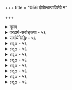 +++
title = "056 दोषोत्थत्वाविशेषे न"

+++
<details><summary>मूलम्</summary>

दोषोत्थत्वाविशेषे न हि भवति परं पूर्वबाधप्रगल्भं दोषज्ञानं तु माभूदविदुषि पुरुषे वस्तुतस्त्वन्यथा तत् ।  
निर्दोषत्वाभिमन्तृस्वसमयिमतिभिः किं न मिथ्याकृतान्ताः प्रा(बल्यं)गल्भ्यं चेन्निषेधः पर इति मुखरं तुर्यबौद्धस्य तूर्यम् ॥ ५६ ॥
</details>

<details><summary>वरदार्य-सर्वाङ्कषा - ५६</summary>

T 

यद्यपि दोषमूलत्वं सर्वेषामपि प्रमाणानां समम्, अथापि श्रुत्या भेदस्य मिथ्यात्वं सिद्ध्यत्येव । यथा 'भूतले घटो नास्ति' इत्यत्र 'भूतले घटोऽस्ति' इत्येतावानंशः नञः शेषभूतः, न स्वार्थे तात्पर्यवान् । विधिनिषेधयोर्मध्ये निषेधस्य प्रतियोगिसमर्पणरूपत्वं विधेः सर्वसंमतम् । तथैव भेदवाक्यानामभेदशेषभूतत्वेन स्वार्थे न तात्पर्यमित्यभेदसिद्ध्या भेदप्रपञ्चस्य निवृत्तिः सिद्धैवेति शङ्कां निराकरोति - दोषोत्थत्वेत्यादिना । **दोषोत्थत्वाविशेषे** = प्रत्यक्षानुमानागमानां त्रयाणामपि आविद्यत्वेन दोषमूलत्वस्य साम्येऽपि **परम्** = निषेधबोधकं परं शास्त्रम् **पूर्वबाधप्रगल्भम्** = पूर्वस्य भेदसमर्पकस्य प्रत्यक्षादेः बाधे समर्थम् भवत्येव, परत्वादेवेति न हि 



482 

निर्दोषत्वाभिमन्तृस्वसमयिमतिभिः किं न मिथ्या कृतान्ताः ? 

प्राबल्यं चेन्निषेधः पर इति, मुखरं तुर्यबौद्धस्य तूर्यम् ॥56॥ 

भवति । कुतः ? न हि परत्वमात्रं प्रतिबन्धकत्वप्रयोजकम् । अप्रामाण्यज्ञानानास्कन्दितस्यैव ज्ञानस्य प्रतिबन्धकत्वात् । अनन्तरकालिके निषेधकप्रमाणे दोषजन्यत्वनिश्चये सति प्रतिबन्धकत्वासंभवादिति भावः । प्रसिद्धोऽयमंशस्सर्वतीर्थकाराणामिति सूचनाय ' हि 'शब्दः । तथा च भेदवाक्यानामभेदवाक्यानाञ्च दोषमूलकत्वज्ञाने समाने सति परत्वमात्रादभेदवाक्यानां प्रतिबन्धकत्वं न संभवतीति भावः ॥ 

ननु सत्यपि सर्वेषां दोषमूलत्वे समाने, उत्तरज्ञाने दोषमूलत्वस्याज्ञाने प्रतिबन्धकत्वं स्यादेव; अप्रामाण्यज्ञानानास्कन्दितस्यैव प्रतिबन्धकत्वादिति चेत्तत्राह - दोषज्ञानमित्यादि । अविदुषि **तु** = अज्ञानिनि **पुरुषे** = सांसारिकजीवे तु **दोषज्ञानम्** = परस्मिन् ज्ञाने दोषमूलत्वज्ञानम् मा भूत्, ज्ञानिनि तु तदवश्यंभावि किल । जगतो मिथ्यात्वं हि ज्ञानिदृष्ट्यैव वक्तव्यम् । स तु सर्वं मिथ्येति जानात्येव । एवं सति तस्य परस्मिन् ज्ञानेऽपि दोषोत्थत्वनिश्चयात्, तेन ज्ञानेन प्रपञ्चबाधः कथं भवेत् ? 

ननु उत्तरस्मिन् ज्ञाने भ्रमत्वनिर्णयो ब्रह्मापरोक्ष्यानन्तरमेव संभवी । ततः पूर्वं भ्रमत्वनिर्णयाभावादप्रामाण्यज्ञानानास्कन्दितत्वस्य सत्त्वेन प्रपञ्चभ्रमनिर्वतनक्षमत्वं भ्रमात्मकस्याप्युत्तरज्ञानस्य भवत्येवेति चेत्, तत्राह - वस्तुत इत्यादि । **वस्तुतस्तु** = वस्तुस्वरूपदृष्ट्या तु **तत्** = उत्तरज्ञानमपि **अन्यथा** = मिथ्यैव किल ! वस्तुतः गुरूपदेशात् ब्रह्मव्यतिरिक्तमिथ्यात्वज्ञानं पूर्वमपि वर्तत एव । गुरूपदिष्टत्वादेव नाप्यप्रामाण्यसंशयः । अतश्च ज्ञान्यपेक्षयाऽज्ञानिन एव वरम् । यतस्ते स्वकक्ष्यायां प्रामाणिकाः । ज्ञानिनां तु प्रत्यक्षवत् शास्त्रमपि मिथ्येति ज्ञानवत्त्वात् उभयभ्रष्टा एव भवेयुः ॥ 



नन्वथापि वैदिकानां वेदवाक्येष्वभिमानातिशयादेव वेदवाक्यजन्यज्ञाने प्रामाण्यातिशयाज्जगद्भ्रमबाधोपपत्तिरित्याशङ्क्य समाधत्ते - निर्दोषत्वेत्यादि । **निर्दोषत्वाभिमन्तारः** = 'ममैव मतं निर्दुष्टम्' इति अभिमन्तारः – अभिमानवन्तः, अभिमानपदेन तस्यावास्तविकत्वमुच्यते, ये स्वसमयिनः तत्तत्सिद्धान्तिनः, तेषां **मतिभिः** = ज्ञानैः मिथ्याभूतैः **कृतान्ताः** = तेषां तेषां सिद्धान्ताः मिथ्याः न किं भवेयुः ? भवेयुरेव । तत्तदभिमानमात्रेण विषयो मिथ्या न भवेत् किम्? यदि न भवेत्, तर्हि लोके न किञ्चिदपि प्रतितिष्ठेत् । अतश्च उत्तरज्ञानेऽप्रमात्वज्ञानाभावे तस्य पूर्वज्ञानप्रतिबन्धकत्वं भवेत् कामम् । तत्तु केवलं वैयक्तिकम् । तावता वस्तुतः स्वरूपमेवान्यथा भवेत् किम् । यदि भवेत्, तर्हि लुब्धस्य काकणिकायां सुवर्णत्वभ्रान्त्या काकणिका सुवर्णं भवेत् । अतो भवत्संमतशास्त्रेण प्रत्यक्षबाधनं दुस्साधम् ॥ 

नन्वेवमपि विध्यपेक्षया निषेधस्योत्तरत्वेन प्राबल्यात्, उत्तरेण शास्त्रजन्यज्ञानेन पूर्वतनं प्रत्यक्षं बाध्यत एवेत्याशङ्क्य समाधत्ते - प्राबल्यमित्यादि । **निषेधः** = अभावः **परः** = भावापेक्षया अनन्तरकालिकः, भावनिषेधरूपत्वादभावस्य इति इति हेतोः प्राबल्यं **चेत्** = 'प्रत्यक्षं विधिरूपम्, शास्त्रं अप्रामाण्यज्ञानानास्कन्दितत्वमात्रेण तु निषेधरूपम्' इत्येतावन्मात्रात् शास्त्रं प्रबलम्, प्रत्यक्षं तु दुर्बलमिति यदि, तर्हि 

483 



202. 

[अपच्छेदाधिकरणविमर्शः ] 

निर्दोषं यच्च शास्त्रं तदपि बहुविधं बोधयत्येव भेदं 

वाक्ये तत्त्वोपदेशप्रकरणपठिते नान्यपर्यं प्रतीमः । 

**तुर्यबौद्धस्य** = माध्यमिकस्यैव **तूर्यम्** = **तूर्यवाद्यम्** = जयकाहलः **मुखरम्** = शब्दायमानं भवेत् । उभयोरपि भ्रमत्वेऽपि, उत्तरत्वमात्रात् द्वितीयं यदि बाधकं भवेत्, तदा सर्वापलापवादिनो माध्यमिकस्य वचनमेव वेदापेक्षयाऽपि प्रबलं भवेत्सर्वनिषेधरूपत्वादिति शास्त्रेण ब्रह्मणः सिद्धिरपि न स्यात् । अतः परत्वमात्रं न बाधकत्वप्रयोजकमिति शास्त्रेण प्रत्यक्षबाधोऽपि दुस्साधः ॥ 

वस्तुतस्तु अभेदः यथा भेदनिषेधरूपः, तथा भेदोऽपि अभेदनिषेधरूपः । विरुद्धयोः रूपयो : परस्परनिषेधरूपतायाः अनिवार्यत्वात् । यथा तमः प्रकाशयोः । तमः प्रकाशाभावरूपः । प्रकाशश्च तमोऽभावरूपः । यद्यपि पदद्वयेऽपि नञ् नास्ति, अथापि तदर्थयोः परस्परनिषेधरूपत्वमनिवार्यम् । तद्वदेव भेदपदे नञः अभावेऽपि, भेदः अभेदनिषेधरूपः । अभेदश्च भेदनिषेधरूपः । 'अद्वैतं परमार्थो हि द्वैतं तद्भेद उच्यते' (मां.का.3-18) इति हि तेषां मूलशासनम् । ततश्च भेदवाक्यान्येव निषेधवाक्यानि, अभेदवाक्यान्येव प्रतियोगिसमर्पकाणि कुतो न स्युः । सृष्टिप्रलयौ हि चक्रवत् परिवर्तेते । 'तद्धेदं तर्ह्यव्याकृतमासीत् तन्नामरूपाभ्यां व्याक्रियत' इत्यादिना एकस्य बहुभावः सृष्टिः । बहूनां एकीभाव एव प्रलयः । 'एकमेव ' ‘बहु स्याम्' इति पदाभ्यामयमर्थः स्पष्टः । तथा च एकत्वबहुत्वयोः चक्रवत् परिभ्रमतोः इदमेवाद्यं इदमेवानन्तरमिति निर्णयाभावात्, कस्य सत्यत्वं कस्य वा मिथ्यात्वं इति विनिगमकासंभवात्, अस्तु उभयोरपि सत्यत्वम् । मास्तु वोभयोरपि सत्यत्वम् । अनयोर्मध्ये उभयोस्सत्यत्वमेव वरम्, अन्यथा शून्यवादापत्तेः ॥ ५६ ॥
</details>

<details><summary>सर्वार्थसिद्धिः - ५६</summary>

अत्र कैश्चिदनाकलिततर्कतन्त्रगतिभिः प्रपञ्चलुण्टाकैरेवं प्रत्यवस्थितम् - 'दोषमूलत्वाविशेषेऽपि परत्वादद्वैतवाक्यजन्यं ज्ञानं प्रत्यक्षस्य बाधकम्; 'पूर्वावाधेन नोत्पत्तिरुत्तरस्य हि सेत्स्यति' इति न्यायात्; न चाविशेषः परस्य बाधकत्वं प्रतिरुन्ध्यात्, प्रमाणत्वाविशेषेऽप्युद्गातृप्रतिहर्त्रपच्छेदयोर्युगपदुभयसंभवे परस्य नैमित्तिकशास्त्रस्य बाधकत्वस्थापनात्; अपैति च रज्जुसर्पभीतिः कस्यचिदनाप्तवाक्येनापि; अतश्शास्त्रतः प्रत्यक्षबाधः शाक्य इति' । तत्प्रतिक्षिपति - दोषोत्थत्वेति ॥ अयं भावः - न हि सर्पभूदलनभ्रमयोरुपरितनस्य बलीयस्त्वमुत्पादयितुं शक्यम् । अनाप्तवाक्यबाधिते रज्जुसर्पे तदनाप्तत्वपरामर्शिनस्तद्भयं पुनरनुषज्यते । इह त्वादावेव दोषमूलत्वाविशेषश्शिक्षितः प्रतिसंहितश्चेति न परबलीयस्त्वभावनावकाश इति । दोषपरामर्शाभावमन्वारुह्यापि दूषयति - दोषज्ञानमिति । तुः वैपरीत्यद्योतकः । वस्तुतस्त्विति । अत्र तुः विदुषि तद्धीसंभवद्योतनार्थः । दोष एव ह्ययथार्थधीहेतुः; तज्ज्ञानं तु तद्वि(स्रम्भ)भ्रमनिवर्तकम् । दुष्टस्यापि बोधस्य दोषपरामर्शाभावमात्रात् वस्तुस्थितिवैपरीत्यव्यवस्थापकत्वेऽतिप्रसङ्गमाह - निर्दोषत्वेति । सर्वे हि वादिनः स्वसिद्धान्तस्थापकं निर्दोषमभिमन्यन्ते । न च तत्तथ्यम्; न च तथातथा भिद्येत वस्तुगतिः, व्याघातात् । तदिह स्वपक्षस्थापकदोषानाकलनमात्रेण बाह्यसिद्धान्ता विपश्चिद्विदितदोषाः किं न मिथ्या भवन्ति? तद्वदिहापि बाधकदोषस्य सतः परामर्शे अन्ययाऽपि वा बाध्यबाधकभावो दुर्धर्ष(ण) इति भावः । अनन्यगतिकापच्छेदन्यायदर्शनमात्रेण तुल्यस्यापि परस्य प्राबल्ये सर्वबाधकमाध्यमिकविजयतूर्यं जोघुष्येतेत्याह - प्राबल्यमिति । निषेधः पर इत्येतावता तस्य प्राबल्यं चेदित्यन्वयः ॥ ५६ ॥  
इति दोषसाम्ये परस्य बाधकत्वानुपपत्तिः ॥
</details>


<details><summary>ಕನ್ನಡ - ५६</summary>

शास्त्र मत्तु प्रत्यक्ष ऎरडू अविद्या मूलकवादरू, ऎरडरल्लि शास्त्र प्रबलवॆम्ब वादवन्नु निराकरिसुत्तारॆ बोपोष्णताविशेषे परं पूर्वबाधप्रगं न हि भवति-दोषदिन्द उण्टागिरुवुदु समान वादरू ऎरडनॆयदाद शास्त्रजन्य ज्ञान, मॊदलनॆयदाद प्रत्यक्षवन्नु बाधिसलु समर्थवागलु साध्यविल्ल. अविदुषि पुरुष तु जोष ज्ञानं मा भूर् -ब्रह्मज्ञानियागद पुरुषनल्लि ऎल्लवू दोष मूलकवे ऎम्ब ज्ञान इल्लदिरलि, वस्तुतस्तु तत् अन्यथा वास्तविक वागियन्तु आ ज्ञान मिथैयष्टॆ! ज्ञानिगॆ इदु तिळिदद्दे आगुत्तवॆ. 

हुट्टिदागिनिन्दलू भेदज्ञान सिद्ध. शास्त्रजन्मवाद अदानवन्तु अनन्तरवे बरुत्तदॆ. अनन्तर बन्द ज्ञान पूर्वज्ञानवन्नु बाधिसिये बाधिसुत्तदॆ ऎम्ब वाद सरियल्ल. ऎरडु ज्ञानवू अविद्यारूप दोष जन्यवे आगिरुवुदरिन्द ऒन्दन्नु मत्तॊन्दु बाधिसुत्तदॆ ऎन्दु हेळुवुदु सरियल्ल. लोकदल्लि दोषजन्यवाद द्विचन्द्र ज्ञानक्कॆ दोषजन्यवल्लद चन्द्रे ज्ञानवे बाधकवागुत्तदॆ. शास्त्रजन्य ज्ञान मिथ्य ऎम्ब ज्ञान विल्लदिद्दाग अदु भेद ज्ञानवन्नु बाधिसबहुदल्लवे! ऎन्दु केळबहुदु. इदू सरियल्ल. अज्ञानिगॆ प्रत्यक्ष मत्तु शास्त्रज्ञान ऎरडरल्लू तार तम्यविरुवुदिल्ल. ज्ञानिगन्तू ब्रह्मव्यतिरिक्तवल्लवू मिथ्य ऎम्ब ज्ञान आवश्यक. आद्दरिन्द इब्बर दृष्टियल्लू ऎरडू समवे आगुत्तदॆ. हीगॆ ऎरडु ज्ञानवू समानवाद्दरिन्द ऎरडनॆयदु मात्र प्रबलवॆन्दु हेळलु कारणविल्ल. 

श्लोक 57] 

नायकसर 

235 

निर्दोषाभिमस्वसमयमति- किं न मिथ्याकृतान्ना प्राबल्यं चेन्निषेधः पर इति मुखरं तुर्यबौद्धस्य तूर्यं ॥ 

202 [विधिनिषेध श्रुतिगळिगॆ विरोध परिहार 

निर्दोषं यच्च शास्त्रं तदपि बहुविधं बोधयव भेदं वाक्य तम्मोपदेशप्रकरणपठते नान्यपर्यं प्रतीमः । 

निर्दोषाभिनस्वसममतिः कृतान्ता मिथ्या किं न?- तन्न सिद्धान निर्दुष्टवागिदॆ' ऎम्ब अभिमानवुळ्ळवर बुद्धि मात्रदिन्द अवर सिद्धानगळु मिथैयागलारवे? अवर अभिमान मात्र दिन्द वस्तुस्थिति बदलायिसलारदु ऎन्दभिप्राय. 

निषेधः पर इति प्राबल्यं चेत्, तुर्यबुद्ध तूर्य० मुखरं अनन्तर बन्दिरुव मात्रदिन्दले निषेधवाक्य प्रबलवागु वुदादरॆ, नाल्कनॆय बौद्धवाद माध्यमिकन 'सर्वं मिथ्या' ऎम्ब घोषवे स्थिरवागि उळियबेकागुत्तदॆ. 

ऎल्लर अनुभव जगत्तन्नु सत्यवॆन्दु सारुवाग अनन्तर हेळिद मात्रक्कॆ `ब्रह्मव्यतिरिक्तं मिथ्या' ऎम्ब शास्त्र प्रबल ऎन्नुवुदादरॆ, इदन्नू निराकरिसुव ऎल्लवू मिथ्य' ऎम्ब सर्वशून्यवादिगळाद माध्य मिकर शास्त्रवे ऎल्लक्किन्तलू प्रबलवॆन्दु ऒप्पबेकागुत्तदॆ. आद्दरिन्द शास्त्रदिन्द प्रत्यक्षबाध समर्थनीयवल्ल ॥ ५६ ।
</details>


<details><summary>ಕನ್ನಡ - ५६</summary>

शास्त्र मत्तु प्रत्यक्ष ऎरडू अविद्या मूलकवादरू, ऎरडरल्लि शास्त्र प्रबलवॆम्ब वादवन्नु निराकरिसुत्तारॆ बोपोष्णताविशेषे परं पूर्वबाधप्रगं न हि भवति-दोषदिन्द उण्टागिरुवुदु समान वादरू ऎरडनॆयदाद शास्त्रजन्य ज्ञान, मॊदलनॆयदाद प्रत्यक्षवन्नु बाधिसलु समर्थवागलु साध्यविल्ल. अविदुषि पुरुष तु जोष ज्ञानं मा भूर् -ब्रह्मज्ञानियागद पुरुषनल्लि ऎल्लवू दोष मूलकवे ऎम्ब ज्ञान इल्लदिरलि, वस्तुतस्तु तत् अन्यथा वास्तविक वागियन्तु आ ज्ञान मिथैयष्टॆ! ज्ञानिगॆ इदु तिळिदद्दे आगुत्तवॆ. 

हुट्टिदागिनिन्दलू भेदज्ञान सिद्ध. शास्त्रजन्मवाद अदानवन्तु अनन्तरवे बरुत्तदॆ. अनन्तर बन्द ज्ञान पूर्वज्ञानवन्नु बाधिसिये बाधिसुत्तदॆ ऎम्ब वाद सरियल्ल. ऎरडु ज्ञानवू अविद्यारूप दोष जन्यवे आगिरुवुदरिन्द ऒन्दन्नु मत्तॊन्दु बाधिसुत्तदॆ ऎन्दु हेळुवुदु सरियल्ल. लोकदल्लि दोषजन्यवाद द्विचन्द्र ज्ञानक्कॆ दोषजन्यवल्लद चन्द्रे ज्ञानवे बाधकवागुत्तदॆ. शास्त्रजन्य ज्ञान मिथ्य ऎम्ब ज्ञान विल्लदिद्दाग अदु भेद ज्ञानवन्नु बाधिसबहुदल्लवे! ऎन्दु केळबहुदु. इदू सरियल्ल. अज्ञानिगॆ प्रत्यक्ष मत्तु शास्त्रज्ञान ऎरडरल्लू तार तम्यविरुवुदिल्ल. ज्ञानिगन्तू ब्रह्मव्यतिरिक्तवल्लवू मिथ्य ऎम्ब ज्ञान आवश्यक. आद्दरिन्द इब्बर दृष्टियल्लू ऎरडू समवे आगुत्तदॆ. हीगॆ ऎरडु ज्ञानवू समानवाद्दरिन्द ऎरडनॆयदु मात्र प्रबलवॆन्दु हेळलु कारणविल्ल. 

श्लोक 57] 

नायकसर 

235 

निर्दोषाभिमस्वसमयमति- किं न मिथ्याकृतान्ना प्राबल्यं चेन्निषेधः पर इति मुखरं तुर्यबौद्धस्य तूर्यं ॥ 

202 [विधिनिषेध श्रुतिगळिगॆ विरोध परिहार 

निर्दोषं यच्च शास्त्रं तदपि बहुविधं बोधयव भेदं वाक्य तम्मोपदेशप्रकरणपठते नान्यपर्यं प्रतीमः । 

निर्दोषाभिनस्वसममतिः कृतान्ता मिथ्या किं न?- तन्न सिद्धान निर्दुष्टवागिदॆ' ऎम्ब अभिमानवुळ्ळवर बुद्धि मात्रदिन्द अवर सिद्धानगळु मिथैयागलारवे? अवर अभिमान मात्र दिन्द वस्तुस्थिति बदलायिसलारदु ऎन्दभिप्राय. 

निषेधः पर इति प्राबल्यं चेत्, तुर्यबुद्ध तूर्य० मुखरं अनन्तर बन्दिरुव मात्रदिन्दले निषेधवाक्य प्रबलवागु वुदादरॆ, नाल्कनॆय बौद्धवाद माध्यमिकन 'सर्वं मिथ्या' ऎम्ब घोषवे स्थिरवागि उळियबेकागुत्तदॆ. 

ऎल्लर अनुभव जगत्तन्नु सत्यवॆन्दु सारुवाग अनन्तर हेळिद मात्रक्कॆ `ब्रह्मव्यतिरिक्तं मिथ्या' ऎम्ब शास्त्र प्रबल ऎन्नुवुदादरॆ, इदन्नू निराकरिसुव ऎल्लवू मिथ्य' ऎम्ब सर्वशून्यवादिगळाद माध्य मिकर शास्त्रवे ऎल्लक्किन्तलू प्रबलवॆन्दु ऒप्पबेकागुत्तदॆ. आद्दरिन्द शास्त्रदिन्द प्रत्यक्षबाध समर्थनीयवल्ल ॥ ५६ ।
</details>



<details><summary>ಕನ್ನಡ - ५६</summary>

शास्त्र मत्तु प्रत्यक्ष ऎरडू अविद्या मूलकवादरू, ऎरडरल्लि शास्त्र प्रबलवॆम्ब वादवन्नु निराकरिसुत्तारॆ बोपोष्णताविशेषे परं पूर्वबाधप्रगं न हि भवति-दोषदिन्द उण्टागिरुवुदु समान वादरू ऎरडनॆयदाद शास्त्रजन्य ज्ञान, मॊदलनॆयदाद प्रत्यक्षवन्नु बाधिसलु समर्थवागलु साध्यविल्ल. अविदुषि पुरुष तु जोष ज्ञानं मा भूर् -ब्रह्मज्ञानियागद पुरुषनल्लि ऎल्लवू दोष मूलकवे ऎम्ब ज्ञान इल्लदिरलि, वस्तुतस्तु तत् अन्यथा वास्तविक वागियन्तु आ ज्ञान मिथैयष्टॆ! ज्ञानिगॆ इदु तिळिदद्दे आगुत्तवॆ. 

हुट्टिदागिनिन्दलू भेदज्ञान सिद्ध. शास्त्रजन्मवाद अदानवन्तु अनन्तरवे बरुत्तदॆ. अनन्तर बन्द ज्ञान पूर्वज्ञानवन्नु बाधिसिये बाधिसुत्तदॆ ऎम्ब वाद सरियल्ल. ऎरडु ज्ञानवू अविद्यारूप दोष जन्यवे आगिरुवुदरिन्द ऒन्दन्नु मत्तॊन्दु बाधिसुत्तदॆ ऎन्दु हेळुवुदु सरियल्ल. लोकदल्लि दोषजन्यवाद द्विचन्द्र ज्ञानक्कॆ दोषजन्यवल्लद चन्द्रे ज्ञानवे बाधकवागुत्तदॆ. शास्त्रजन्य ज्ञान मिथ्य ऎम्ब ज्ञान विल्लदिद्दाग अदु भेद ज्ञानवन्नु बाधिसबहुदल्लवे! ऎन्दु केळबहुदु. इदू सरियल्ल. अज्ञानिगॆ प्रत्यक्ष मत्तु शास्त्रज्ञान ऎरडरल्लू तार तम्यविरुवुदिल्ल. ज्ञानिगन्तू ब्रह्मव्यतिरिक्तवल्लवू मिथ्य ऎम्ब ज्ञान आवश्यक. आद्दरिन्द इब्बर दृष्टियल्लू ऎरडू समवे आगुत्तदॆ. हीगॆ ऎरडु ज्ञानवू समानवाद्दरिन्द ऎरडनॆयदु मात्र प्रबलवॆन्दु हेळलु कारणविल्ल. 

श्लोक 57] 

नायकसर 

235 

निर्दोषाभिमस्वसमयमति- किं न मिथ्याकृतान्ना प्राबल्यं चेन्निषेधः पर इति मुखरं तुर्यबौद्धस्य तूर्यं ॥ 

202 [विधिनिषेध श्रुतिगळिगॆ विरोध परिहार 

निर्दोषं यच्च शास्त्रं तदपि बहुविधं बोधयव भेदं वाक्य तम्मोपदेशप्रकरणपठते नान्यपर्यं प्रतीमः । 

निर्दोषाभिनस्वसममतिः कृतान्ता मिथ्या किं न?- तन्न सिद्धान निर्दुष्टवागिदॆ' ऎम्ब अभिमानवुळ्ळवर बुद्धि मात्रदिन्द अवर सिद्धानगळु मिथैयागलारवे? अवर अभिमान मात्र दिन्द वस्तुस्थिति बदलायिसलारदु ऎन्दभिप्राय. 

निषेधः पर इति प्राबल्यं चेत्, तुर्यबुद्ध तूर्य० मुखरं अनन्तर बन्दिरुव मात्रदिन्दले निषेधवाक्य प्रबलवागु वुदादरॆ, नाल्कनॆय बौद्धवाद माध्यमिकन 'सर्वं मिथ्या' ऎम्ब घोषवे स्थिरवागि उळियबेकागुत्तदॆ. 

ऎल्लर अनुभव जगत्तन्नु सत्यवॆन्दु सारुवाग अनन्तर हेळिद मात्रक्कॆ `ब्रह्मव्यतिरिक्तं मिथ्या' ऎम्ब शास्त्र प्रबल ऎन्नुवुदादरॆ, इदन्नू निराकरिसुव ऎल्लवू मिथ्य' ऎम्ब सर्वशून्यवादिगळाद माध्य मिकर शास्त्रवे ऎल्लक्किन्तलू प्रबलवॆन्दु ऒप्पबेकागुत्तदॆ. आद्दरिन्द शास्त्रदिन्द प्रत्यक्षबाध समर्थनीयवल्ल ॥ ५६ ।
</details>


<details><summary>ಕನ್ನಡ - ५६</summary>

शास्त्र मत्तु प्रत्यक्ष ऎरडू अविद्या मूलकवादरू, ऎरडरल्लि शास्त्र प्रबलवॆम्ब वादवन्नु निराकरिसुत्तारॆ बोपोष्णताविशेषे परं पूर्वबाधप्रगं न हि भवति-दोषदिन्द उण्टागिरुवुदु समान वादरू ऎरडनॆयदाद शास्त्रजन्य ज्ञान, मॊदलनॆयदाद प्रत्यक्षवन्नु बाधिसलु समर्थवागलु साध्यविल्ल. अविदुषि पुरुष तु जोष ज्ञानं मा भूर् -ब्रह्मज्ञानियागद पुरुषनल्लि ऎल्लवू दोष मूलकवे ऎम्ब ज्ञान इल्लदिरलि, वस्तुतस्तु तत् अन्यथा वास्तविक वागियन्तु आ ज्ञान मिथैयष्टॆ! ज्ञानिगॆ इदु तिळिदद्दे आगुत्तवॆ. 

हुट्टिदागिनिन्दलू भेदज्ञान सिद्ध. शास्त्रजन्मवाद अदानवन्तु अनन्तरवे बरुत्तदॆ. अनन्तर बन्द ज्ञान पूर्वज्ञानवन्नु बाधिसिये बाधिसुत्तदॆ ऎम्ब वाद सरियल्ल. ऎरडु ज्ञानवू अविद्यारूप दोष जन्यवे आगिरुवुदरिन्द ऒन्दन्नु मत्तॊन्दु बाधिसुत्तदॆ ऎन्दु हेळुवुदु सरियल्ल. लोकदल्लि दोषजन्यवाद द्विचन्द्र ज्ञानक्कॆ दोषजन्यवल्लद चन्द्रे ज्ञानवे बाधकवागुत्तदॆ. शास्त्रजन्य ज्ञान मिथ्य ऎम्ब ज्ञान विल्लदिद्दाग अदु भेद ज्ञानवन्नु बाधिसबहुदल्लवे! ऎन्दु केळबहुदु. इदू सरियल्ल. अज्ञानिगॆ प्रत्यक्ष मत्तु शास्त्रज्ञान ऎरडरल्लू तार तम्यविरुवुदिल्ल. ज्ञानिगन्तू ब्रह्मव्यतिरिक्तवल्लवू मिथ्य ऎम्ब ज्ञान आवश्यक. आद्दरिन्द इब्बर दृष्टियल्लू ऎरडू समवे आगुत्तदॆ. हीगॆ ऎरडु ज्ञानवू समानवाद्दरिन्द ऎरडनॆयदु मात्र प्रबलवॆन्दु हेळलु कारणविल्ल. 

श्लोक 57] 

नायकसर 

235 

निर्दोषाभिमस्वसमयमति- किं न मिथ्याकृतान्ना प्राबल्यं चेन्निषेधः पर इति मुखरं तुर्यबौद्धस्य तूर्यं ॥ 

202 [विधिनिषेध श्रुतिगळिगॆ विरोध परिहार 

निर्दोषं यच्च शास्त्रं तदपि बहुविधं बोधयव भेदं वाक्य तम्मोपदेशप्रकरणपठते नान्यपर्यं प्रतीमः । 

निर्दोषाभिनस्वसममतिः कृतान्ता मिथ्या किं न?- तन्न सिद्धान निर्दुष्टवागिदॆ' ऎम्ब अभिमानवुळ्ळवर बुद्धि मात्रदिन्द अवर सिद्धानगळु मिथैयागलारवे? अवर अभिमान मात्र दिन्द वस्तुस्थिति बदलायिसलारदु ऎन्दभिप्राय. 

निषेधः पर इति प्राबल्यं चेत्, तुर्यबुद्ध तूर्य० मुखरं अनन्तर बन्दिरुव मात्रदिन्दले निषेधवाक्य प्रबलवागु वुदादरॆ, नाल्कनॆय बौद्धवाद माध्यमिकन 'सर्वं मिथ्या' ऎम्ब घोषवे स्थिरवागि उळियबेकागुत्तदॆ. 

ऎल्लर अनुभव जगत्तन्नु सत्यवॆन्दु सारुवाग अनन्तर हेळिद मात्रक्कॆ `ब्रह्मव्यतिरिक्तं मिथ्या' ऎम्ब शास्त्र प्रबल ऎन्नुवुदादरॆ, इदन्नू निराकरिसुव ऎल्लवू मिथ्य' ऎम्ब सर्वशून्यवादिगळाद माध्य मिकर शास्त्रवे ऎल्लक्किन्तलू प्रबलवॆन्दु ऒप्पबेकागुत्तदॆ. आद्दरिन्द शास्त्रदिन्द प्रत्यक्षबाध समर्थनीयवल्ल ॥ ५६ ।
</details>



<details><summary>ಕನ್ನಡ - ५६</summary>

शास्त्र मत्तु प्रत्यक्ष ऎरडू अविद्या मूलकवादरू, ऎरडरल्लि शास्त्र प्रबलवॆम्ब वादवन्नु निराकरिसुत्तारॆ बोपोष्णताविशेषे परं पूर्वबाधप्रगं न हि भवति-दोषदिन्द उण्टागिरुवुदु समान वादरू ऎरडनॆयदाद शास्त्रजन्य ज्ञान, मॊदलनॆयदाद प्रत्यक्षवन्नु बाधिसलु समर्थवागलु साध्यविल्ल. अविदुषि पुरुष तु जोष ज्ञानं मा भूर् -ब्रह्मज्ञानियागद पुरुषनल्लि ऎल्लवू दोष मूलकवे ऎम्ब ज्ञान इल्लदिरलि, वस्तुतस्तु तत् अन्यथा वास्तविक वागियन्तु आ ज्ञान मिथैयष्टॆ! ज्ञानिगॆ इदु तिळिदद्दे आगुत्तवॆ. 

हुट्टिदागिनिन्दलू भेदज्ञान सिद्ध. शास्त्रजन्मवाद अदानवन्तु अनन्तरवे बरुत्तदॆ. अनन्तर बन्द ज्ञान पूर्वज्ञानवन्नु बाधिसिये बाधिसुत्तदॆ ऎम्ब वाद सरियल्ल. ऎरडु ज्ञानवू अविद्यारूप दोष जन्यवे आगिरुवुदरिन्द ऒन्दन्नु मत्तॊन्दु बाधिसुत्तदॆ ऎन्दु हेळुवुदु सरियल्ल. लोकदल्लि दोषजन्यवाद द्विचन्द्र ज्ञानक्कॆ दोषजन्यवल्लद चन्द्रे ज्ञानवे बाधकवागुत्तदॆ. शास्त्रजन्य ज्ञान मिथ्य ऎम्ब ज्ञान विल्लदिद्दाग अदु भेद ज्ञानवन्नु बाधिसबहुदल्लवे! ऎन्दु केळबहुदु. इदू सरियल्ल. अज्ञानिगॆ प्रत्यक्ष मत्तु शास्त्रज्ञान ऎरडरल्लू तार तम्यविरुवुदिल्ल. ज्ञानिगन्तू ब्रह्मव्यतिरिक्तवल्लवू मिथ्य ऎम्ब ज्ञान आवश्यक. आद्दरिन्द इब्बर दृष्टियल्लू ऎरडू समवे आगुत्तदॆ. हीगॆ ऎरडु ज्ञानवू समानवाद्दरिन्द ऎरडनॆयदु मात्र प्रबलवॆन्दु हेळलु कारणविल्ल. 

श्लोक 57] 

नायकसर 

235 

निर्दोषाभिमस्वसमयमति- किं न मिथ्याकृतान्ना प्राबल्यं चेन्निषेधः पर इति मुखरं तुर्यबौद्धस्य तूर्यं ॥ 

202 [विधिनिषेध श्रुतिगळिगॆ विरोध परिहार 

निर्दोषं यच्च शास्त्रं तदपि बहुविधं बोधयव भेदं वाक्य तम्मोपदेशप्रकरणपठते नान्यपर्यं प्रतीमः । 

निर्दोषाभिनस्वसममतिः कृतान्ता मिथ्या किं न?- तन्न सिद्धान निर्दुष्टवागिदॆ' ऎम्ब अभिमानवुळ्ळवर बुद्धि मात्रदिन्द अवर सिद्धानगळु मिथैयागलारवे? अवर अभिमान मात्र दिन्द वस्तुस्थिति बदलायिसलारदु ऎन्दभिप्राय. 

निषेधः पर इति प्राबल्यं चेत्, तुर्यबुद्ध तूर्य० मुखरं अनन्तर बन्दिरुव मात्रदिन्दले निषेधवाक्य प्रबलवागु वुदादरॆ, नाल्कनॆय बौद्धवाद माध्यमिकन 'सर्वं मिथ्या' ऎम्ब घोषवे स्थिरवागि उळियबेकागुत्तदॆ. 

ऎल्लर अनुभव जगत्तन्नु सत्यवॆन्दु सारुवाग अनन्तर हेळिद मात्रक्कॆ `ब्रह्मव्यतिरिक्तं मिथ्या' ऎम्ब शास्त्र प्रबल ऎन्नुवुदादरॆ, इदन्नू निराकरिसुव ऎल्लवू मिथ्य' ऎम्ब सर्वशून्यवादिगळाद माध्य मिकर शास्त्रवे ऎल्लक्किन्तलू प्रबलवॆन्दु ऒप्पबेकागुत्तदॆ. आद्दरिन्द शास्त्रदिन्द प्रत्यक्षबाध समर्थनीयवल्ल ॥ ५६ ।
</details>


<details><summary>ಕನ್ನಡ - ५६</summary>

शास्त्र मत्तु प्रत्यक्ष ऎरडू अविद्या मूलकवादरू, ऎरडरल्लि शास्त्र प्रबलवॆम्ब वादवन्नु निराकरिसुत्तारॆ बोपोष्णताविशेषे परं पूर्वबाधप्रगं न हि भवति-दोषदिन्द उण्टागिरुवुदु समान वादरू ऎरडनॆयदाद शास्त्रजन्य ज्ञान, मॊदलनॆयदाद प्रत्यक्षवन्नु बाधिसलु समर्थवागलु साध्यविल्ल. अविदुषि पुरुष तु जोष ज्ञानं मा भूर् -ब्रह्मज्ञानियागद पुरुषनल्लि ऎल्लवू दोष मूलकवे ऎम्ब ज्ञान इल्लदिरलि, वस्तुतस्तु तत् अन्यथा वास्तविक वागियन्तु आ ज्ञान मिथैयष्टॆ! ज्ञानिगॆ इदु तिळिदद्दे आगुत्तवॆ. 

हुट्टिदागिनिन्दलू भेदज्ञान सिद्ध. शास्त्रजन्मवाद अदानवन्तु अनन्तरवे बरुत्तदॆ. अनन्तर बन्द ज्ञान पूर्वज्ञानवन्नु बाधिसिये बाधिसुत्तदॆ ऎम्ब वाद सरियल्ल. ऎरडु ज्ञानवू अविद्यारूप दोष जन्यवे आगिरुवुदरिन्द ऒन्दन्नु मत्तॊन्दु बाधिसुत्तदॆ ऎन्दु हेळुवुदु सरियल्ल. लोकदल्लि दोषजन्यवाद द्विचन्द्र ज्ञानक्कॆ दोषजन्यवल्लद चन्द्रे ज्ञानवे बाधकवागुत्तदॆ. शास्त्रजन्य ज्ञान मिथ्य ऎम्ब ज्ञान विल्लदिद्दाग अदु भेद ज्ञानवन्नु बाधिसबहुदल्लवे! ऎन्दु केळबहुदु. इदू सरियल्ल. अज्ञानिगॆ प्रत्यक्ष मत्तु शास्त्रज्ञान ऎरडरल्लू तार तम्यविरुवुदिल्ल. ज्ञानिगन्तू ब्रह्मव्यतिरिक्तवल्लवू मिथ्य ऎम्ब ज्ञान आवश्यक. आद्दरिन्द इब्बर दृष्टियल्लू ऎरडू समवे आगुत्तदॆ. हीगॆ ऎरडु ज्ञानवू समानवाद्दरिन्द ऎरडनॆयदु मात्र प्रबलवॆन्दु हेळलु कारणविल्ल. 

श्लोक 57] 

नायकसर 

235 

निर्दोषाभिमस्वसमयमति- किं न मिथ्याकृतान्ना प्राबल्यं चेन्निषेधः पर इति मुखरं तुर्यबौद्धस्य तूर्यं ॥ 

202 [विधिनिषेध श्रुतिगळिगॆ विरोध परिहार 

निर्दोषं यच्च शास्त्रं तदपि बहुविधं बोधयव भेदं वाक्य तम्मोपदेशप्रकरणपठते नान्यपर्यं प्रतीमः । 

निर्दोषाभिनस्वसममतिः कृतान्ता मिथ्या किं न?- तन्न सिद्धान निर्दुष्टवागिदॆ' ऎम्ब अभिमानवुळ्ळवर बुद्धि मात्रदिन्द अवर सिद्धानगळु मिथैयागलारवे? अवर अभिमान मात्र दिन्द वस्तुस्थिति बदलायिसलारदु ऎन्दभिप्राय. 

निषेधः पर इति प्राबल्यं चेत्, तुर्यबुद्ध तूर्य० मुखरं अनन्तर बन्दिरुव मात्रदिन्दले निषेधवाक्य प्रबलवागु वुदादरॆ, नाल्कनॆय बौद्धवाद माध्यमिकन 'सर्वं मिथ्या' ऎम्ब घोषवे स्थिरवागि उळियबेकागुत्तदॆ. 

ऎल्लर अनुभव जगत्तन्नु सत्यवॆन्दु सारुवाग अनन्तर हेळिद मात्रक्कॆ `ब्रह्मव्यतिरिक्तं मिथ्या' ऎम्ब शास्त्र प्रबल ऎन्नुवुदादरॆ, इदन्नू निराकरिसुव ऎल्लवू मिथ्य' ऎम्ब सर्वशून्यवादिगळाद माध्य मिकर शास्त्रवे ऎल्लक्किन्तलू प्रबलवॆन्दु ऒप्पबेकागुत्तदॆ. आद्दरिन्द शास्त्रदिन्द प्रत्यक्षबाध समर्थनीयवल्ल ॥ ५६ ।
</details>



<details><summary>ಕನ್ನಡ - ५६</summary>

शास्त्र मत्तु प्रत्यक्ष ऎरडू अविद्या मूलकवादरू, ऎरडरल्लि शास्त्र प्रबलवॆम्ब वादवन्नु निराकरिसुत्तारॆ बोपोष्णताविशेषे परं पूर्वबाधप्रगं न हि भवति-दोषदिन्द उण्टागिरुवुदु समान वादरू ऎरडनॆयदाद शास्त्रजन्य ज्ञान, मॊदलनॆयदाद प्रत्यक्षवन्नु बाधिसलु समर्थवागलु साध्यविल्ल. अविदुषि पुरुष तु जोष ज्ञानं मा भूर् -ब्रह्मज्ञानियागद पुरुषनल्लि ऎल्लवू दोष मूलकवे ऎम्ब ज्ञान इल्लदिरलि, वस्तुतस्तु तत् अन्यथा वास्तविक वागियन्तु आ ज्ञान मिथैयष्टॆ! ज्ञानिगॆ इदु तिळिदद्दे आगुत्तवॆ. 

हुट्टिदागिनिन्दलू भेदज्ञान सिद्ध. शास्त्रजन्मवाद अदानवन्तु अनन्तरवे बरुत्तदॆ. अनन्तर बन्द ज्ञान पूर्वज्ञानवन्नु बाधिसिये बाधिसुत्तदॆ ऎम्ब वाद सरियल्ल. ऎरडु ज्ञानवू अविद्यारूप दोष जन्यवे आगिरुवुदरिन्द ऒन्दन्नु मत्तॊन्दु बाधिसुत्तदॆ ऎन्दु हेळुवुदु सरियल्ल. लोकदल्लि दोषजन्यवाद द्विचन्द्र ज्ञानक्कॆ दोषजन्यवल्लद चन्द्रे ज्ञानवे बाधकवागुत्तदॆ. शास्त्रजन्य ज्ञान मिथ्य ऎम्ब ज्ञान विल्लदिद्दाग अदु भेद ज्ञानवन्नु बाधिसबहुदल्लवे! ऎन्दु केळबहुदु. इदू सरियल्ल. अज्ञानिगॆ प्रत्यक्ष मत्तु शास्त्रज्ञान ऎरडरल्लू तार तम्यविरुवुदिल्ल. ज्ञानिगन्तू ब्रह्मव्यतिरिक्तवल्लवू मिथ्य ऎम्ब ज्ञान आवश्यक. आद्दरिन्द इब्बर दृष्टियल्लू ऎरडू समवे आगुत्तदॆ. हीगॆ ऎरडु ज्ञानवू समानवाद्दरिन्द ऎरडनॆयदु मात्र प्रबलवॆन्दु हेळलु कारणविल्ल. 

श्लोक 57] 

नायकसर 

235 

निर्दोषाभिमस्वसमयमति- किं न मिथ्याकृतान्ना प्राबल्यं चेन्निषेधः पर इति मुखरं तुर्यबौद्धस्य तूर्यं ॥ 

202 [विधिनिषेध श्रुतिगळिगॆ विरोध परिहार 

निर्दोषं यच्च शास्त्रं तदपि बहुविधं बोधयव भेदं वाक्य तम्मोपदेशप्रकरणपठते नान्यपर्यं प्रतीमः । 

निर्दोषाभिनस्वसममतिः कृतान्ता मिथ्या किं न?- तन्न सिद्धान निर्दुष्टवागिदॆ' ऎम्ब अभिमानवुळ्ळवर बुद्धि मात्रदिन्द अवर सिद्धानगळु मिथैयागलारवे? अवर अभिमान मात्र दिन्द वस्तुस्थिति बदलायिसलारदु ऎन्दभिप्राय. 

निषेधः पर इति प्राबल्यं चेत्, तुर्यबुद्ध तूर्य० मुखरं अनन्तर बन्दिरुव मात्रदिन्दले निषेधवाक्य प्रबलवागु वुदादरॆ, नाल्कनॆय बौद्धवाद माध्यमिकन 'सर्वं मिथ्या' ऎम्ब घोषवे स्थिरवागि उळियबेकागुत्तदॆ. 

ऎल्लर अनुभव जगत्तन्नु सत्यवॆन्दु सारुवाग अनन्तर हेळिद मात्रक्कॆ `ब्रह्मव्यतिरिक्तं मिथ्या' ऎम्ब शास्त्र प्रबल ऎन्नुवुदादरॆ, इदन्नू निराकरिसुव ऎल्लवू मिथ्य' ऎम्ब सर्वशून्यवादिगळाद माध्य मिकर शास्त्रवे ऎल्लक्किन्तलू प्रबलवॆन्दु ऒप्पबेकागुत्तदॆ. आद्दरिन्द शास्त्रदिन्द प्रत्यक्षबाध समर्थनीयवल्ल ॥ ५६ ।
</details>


<details><summary>ಕನ್ನಡ - ५६</summary>

शास्त्र मत्तु प्रत्यक्ष ऎरडू अविद्या मूलकवादरू, ऎरडरल्लि शास्त्र प्रबलवॆम्ब वादवन्नु निराकरिसुत्तारॆ बोपोष्णताविशेषे परं पूर्वबाधप्रगं न हि भवति-दोषदिन्द उण्टागिरुवुदु समान वादरू ऎरडनॆयदाद शास्त्रजन्य ज्ञान, मॊदलनॆयदाद प्रत्यक्षवन्नु बाधिसलु समर्थवागलु साध्यविल्ल. अविदुषि पुरुष तु जोष ज्ञानं मा भूर् -ब्रह्मज्ञानियागद पुरुषनल्लि ऎल्लवू दोष मूलकवे ऎम्ब ज्ञान इल्लदिरलि, वस्तुतस्तु तत् अन्यथा वास्तविक वागियन्तु आ ज्ञान मिथैयष्टॆ! ज्ञानिगॆ इदु तिळिदद्दे आगुत्तवॆ. 

हुट्टिदागिनिन्दलू भेदज्ञान सिद्ध. शास्त्रजन्मवाद अदानवन्तु अनन्तरवे बरुत्तदॆ. अनन्तर बन्द ज्ञान पूर्वज्ञानवन्नु बाधिसिये बाधिसुत्तदॆ ऎम्ब वाद सरियल्ल. ऎरडु ज्ञानवू अविद्यारूप दोष जन्यवे आगिरुवुदरिन्द ऒन्दन्नु मत्तॊन्दु बाधिसुत्तदॆ ऎन्दु हेळुवुदु सरियल्ल. लोकदल्लि दोषजन्यवाद द्विचन्द्र ज्ञानक्कॆ दोषजन्यवल्लद चन्द्रे ज्ञानवे बाधकवागुत्तदॆ. शास्त्रजन्य ज्ञान मिथ्य ऎम्ब ज्ञान विल्लदिद्दाग अदु भेद ज्ञानवन्नु बाधिसबहुदल्लवे! ऎन्दु केळबहुदु. इदू सरियल्ल. अज्ञानिगॆ प्रत्यक्ष मत्तु शास्त्रज्ञान ऎरडरल्लू तार तम्यविरुवुदिल्ल. ज्ञानिगन्तू ब्रह्मव्यतिरिक्तवल्लवू मिथ्य ऎम्ब ज्ञान आवश्यक. आद्दरिन्द इब्बर दृष्टियल्लू ऎरडू समवे आगुत्तदॆ. हीगॆ ऎरडु ज्ञानवू समानवाद्दरिन्द ऎरडनॆयदु मात्र प्रबलवॆन्दु हेळलु कारणविल्ल. 

श्लोक 57] 

नायकसर 

235 

निर्दोषाभिमस्वसमयमति- किं न मिथ्याकृतान्ना प्राबल्यं चेन्निषेधः पर इति मुखरं तुर्यबौद्धस्य तूर्यं ॥ 

202 [विधिनिषेध श्रुतिगळिगॆ विरोध परिहार 

निर्दोषं यच्च शास्त्रं तदपि बहुविधं बोधयव भेदं वाक्य तम्मोपदेशप्रकरणपठते नान्यपर्यं प्रतीमः । 

निर्दोषाभिनस्वसममतिः कृतान्ता मिथ्या किं न?- तन्न सिद्धान निर्दुष्टवागिदॆ' ऎम्ब अभिमानवुळ्ळवर बुद्धि मात्रदिन्द अवर सिद्धानगळु मिथैयागलारवे? अवर अभिमान मात्र दिन्द वस्तुस्थिति बदलायिसलारदु ऎन्दभिप्राय. 

निषेधः पर इति प्राबल्यं चेत्, तुर्यबुद्ध तूर्य० मुखरं अनन्तर बन्दिरुव मात्रदिन्दले निषेधवाक्य प्रबलवागु वुदादरॆ, नाल्कनॆय बौद्धवाद माध्यमिकन 'सर्वं मिथ्या' ऎम्ब घोषवे स्थिरवागि उळियबेकागुत्तदॆ. 

ऎल्लर अनुभव जगत्तन्नु सत्यवॆन्दु सारुवाग अनन्तर हेळिद मात्रक्कॆ `ब्रह्मव्यतिरिक्तं मिथ्या' ऎम्ब शास्त्र प्रबल ऎन्नुवुदादरॆ, इदन्नू निराकरिसुव ऎल्लवू मिथ्य' ऎम्ब सर्वशून्यवादिगळाद माध्य मिकर शास्त्रवे ऎल्लक्किन्तलू प्रबलवॆन्दु ऒप्पबेकागुत्तदॆ. आद्दरिन्द शास्त्रदिन्द प्रत्यक्षबाध समर्थनीयवल्ल ॥ ५६ ।
</details>



